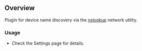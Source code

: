 ## Overview

Plugin for device name discovery via the [nslookup](https://linux.die.net/man/1/nslookup) network utility.

### Usage

- Check the Settings page for details.
